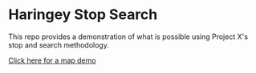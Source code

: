 # Haringey Stop Search

This repo provides a demonstration of what is possible using Project X's stop and search methodology.

[Click here for a map demo](https://project-x-uk.github.io/haringey-stop-search/py/haringey-map)
